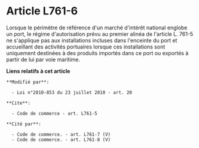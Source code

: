 # Article L761-6

Lorsque le périmètre de référence d'un marché d'intérêt national englobe un port, le régime d'autorisation prévu au premier
alinéa de l'article L. 761-5 ne s'applique pas aux installations incluses dans l'enceinte du port et accueillant des
activités portuaires lorsque ces installations sont uniquement destinées à des produits importés dans ce port ou exportés à
partir de lui par voie maritime.

**Liens relatifs à cet article**

	**Modifié par**:

	  - Loi n°2010-853 du 23 juillet 2010 - art. 20

	**Cite**:

	  - Code de commerce - art. L761-5

	**Cité par**:

	  - Code de commerce. - art. L761-7 (V)
	  - Code de commerce. - art. L761-8 (V)
